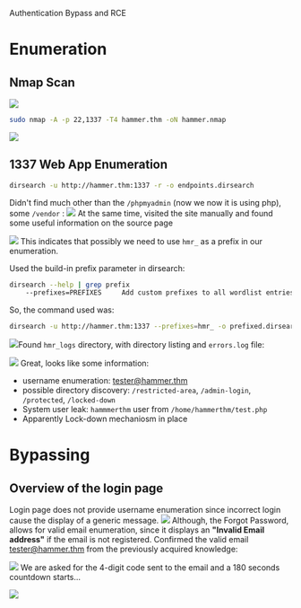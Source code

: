 
Authentication Bypass and RCE


# Enumeration 

## Nmap Scan

![](../../Pasted%20image%2020250826001827.png)
``` bash
sudo nmap -A -p 22,1337 -T4 hammer.thm -oN hammer.nmap 
```

![](../../Pasted%20image%2020250826002022.png)

## 1337 Web App Enumeration

``` bash
dirsearch -u http://hammer.thm:1337 -r -o endpoints.dirsearch 
```
Didn't find much other than the `/phpmyadmin` (now we now it is using php), some `/vendor` :
![](../../Pasted%20image%2020250826003623.png)
At the same time, visited the site manually and found some useful information on the source page

![](../../Pasted%20image%2020250826003009.png)
This indicates that possibly we need to use `hmr_` as a prefix in our enumeration.

Used the build-in prefix parameter in dirsearch: 
``` bash
dirsearch --help | grep prefix
    --prefixes=PREFIXES     Add custom prefixes to all wordlist entries
```
So, the command used was:
``` bash
dirsearch -u http://hammer.thm:1337 --prefixes=hmr_ -o prefixed.dirsearch
```
![](../../Pasted%20image%2020250826004513.png)Found `hmr_logs` directory, with directory listing and `errors.log` file:

![](../../Pasted%20image%2020250826005759.png)
Great, looks like some information:
- username enumeration: tester@hammer.thm
- possible directory discovery: `/restricted-area`, `/admin-login`, `/protected`, `/locked-down`
- System user leak: `hammmerthm` user from `/home/hammerthm/test.php`
-  Apparently Lock-down mechaniosm in place 


# Bypassing

## Overview of the login page
Login page does not provide username enumeration since incorrect login cause the display of a generic message.
![](../../Pasted%20image%2020250826011548.png)
Although, the Forgot Password, allows for valid email enumeration, since it displays an **"Invalid Email address"** if the email is not registered. Confirmed the valid email tester@hammer.thm from the previously acquired knowledge:

![](../../Pasted%20image%2020250826011653.png)
We are asked for the 4-digit code sent to the email and a 180 seconds countdown starts...

![](../../Pasted%20image%2020250826015807.png)

